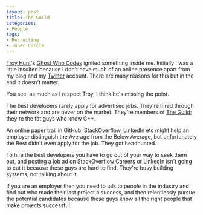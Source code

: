 ```yaml
---
layout: post
title: The Guild
categories:
- People
tags: 
- Recruiting
- Inner Circle
---
```


[Troy Hunt](http://twitter.com/troyhunt)'s [Ghost Who Codes](http://www.troyhunt.com/2013/02/the-ghost-who-codes-how-anonymity-is.html) 
ignited something inside me. Initially I was a little insulted
because I don't have much of an online presence apart from my blog and my
[Twitter](http://twitter.com/pards) account. There are many reasons for this
but in the end it doesn't matter.

You see, as much as I respect Troy, I think he's missing the point.

The best developers rarely apply for advertised jobs. They're hired through
their network and are never on the market. They're members of [The Guild](http://medriscoll.com/post/9117396231/the-guild-of-silicon-valley);
they're the fat guys who know C++.

An online paper trail in GitHub, StackOverflow, LinkedIn etc might help an
employer distinguish the Average from the Below Average, but unfortunately the
Best didn't even apply for the job. They got headhunted.

To hire the best developers you have to go out of your way to seek them out,
and posting a job ad on StackOverflow Careers or LinkedIn isn't going to cut
it because these guys are hard to find. They're busy building systems, not
talking about it.

If you are an employer then you need to talk to people in the industry and
find out who made their last project a success, and then relentlessly pursue
the potential candidates because these guys know all the right people that
make projects successful.

